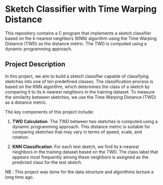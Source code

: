 # Sketch Classifier with Time Warping Distance
This repository contains a C program that implements a sketch classifier based on the k-nearest neighbors (KNN) algorithm using the Time Warping Distance (TWD) as the distance metric. The TWD is computed using a dynamic programming approach.

## Project Description

In this project, we aim to build a sketch classifier capable of classifying sketches into one of ten predefined classes. The classification process is based on the KNN algorithm, which determines the class of a sketch by comparing it to its k-nearest neighbors in the training dataset. To measure the similarity between sketches, we use the Time Warping Distance (TWD) as a distance metric.

The key components of this project include:

1. **TWD Calculation**: The TWD between two sketches is computed using a dynamic programming approach. This distance metric is suitable for comparing sketches that may vary in terms of speed, scale, and rotation.

2. **KNN Classification**: For each test sketch, we find its k-nearest neighbors in the training dataset based on the TWD. The class label that appears most frequently among these neighbors is assigned as the predicted class for the test sketch.

NB : This project was done for the data structure and algorithms lecture a long time ago.

